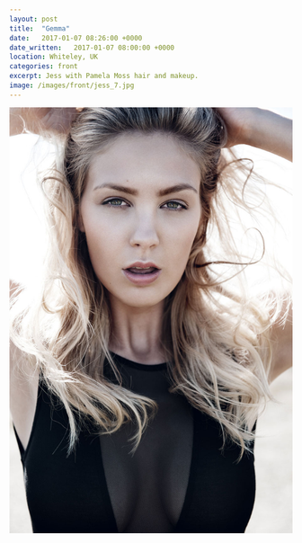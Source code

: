 ```yaml
---
layout: post
title:  "Gemma"
date:   2017-01-07 08:26:00 +0000
date_written:   2017-01-07 08:00:00 +0000
location: Whiteley, UK
categories: front
excerpt: Jess with Pamela Moss hair and makeup.
image: /images/front/jess_7.jpg
---
```

<img src="/images/front/jess_7.jpg"/>

